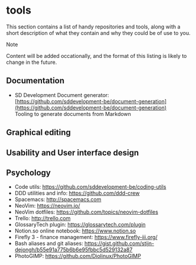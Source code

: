 # tools


This section contains a list of handy repositories and tools, along with a short description of what they contain and why they could be of use to you.

> [!NOTE]
> Content will be added occationally, and the format of this listing is likely to change in the future.

## Documentation

* SD Development Document generator: [https://github.com/sddevelopment-be/document-generation](https://github.com/sddevelopment-be/document-generation)   
Tooling to generate documents from Markdown

## Graphical editing

## Usability and User interface design

## Psychology

* Code utils: https://github.com/sddevelopment-be/coding-utils
* DDD utilities and info: https://github.com/ddd-crew
* Spacemacs: http://spacemacs.com
* NeoVim: https://neovim.io/
* NeoVim dotfiles: https://github.com/topics/neovim-dotfiles
* Trello: http://trello.com
* GlossaryTech plugin: https://glossarytech.com/plugin
* Notion.so online notebook: https://www.notion.so
* Firefly 3 - finance management: https://www.firefly-iii.org/
* Bash aliases and git aliases: https://gist.github.com/stijn-dejongh/b55e91a775b6b6e95fbbc5d529132a87
* PhotoGIMP: https://github.com/Diolinux/PhotoGIMP


